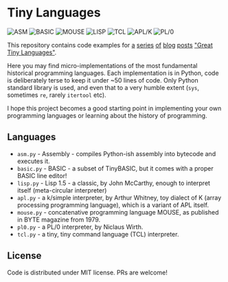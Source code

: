# Tiny Languages

![ASM](https://img.shields.io/badge/ASM-38_LOC-green)
![BASIC](https://img.shields.io/badge/BASIC-50_LOC-green)
![MOUSE](https://img.shields.io/badge/MOUSE-50_LOC-green)
![LISP](https://img.shields.io/badge/LISP-39_LOC-green)
![TCL](https://img.shields.io/badge/TCL-48_LOC-green)
![APL/K](https://img.shields.io/badge/APL/K-45_LOC-green)
![PL/0](https://img.shields.io/badge/PL/0-50_LOC-green)

This repository contains code examples for [a](https://zserge.com/posts/langs-asm) [series](https://zserge.com/posts/langs-basic) [of](https://zserge.com/posts/langs-mouse) [blog](https://zserge.com/posts/langs-lisp) [posts](https://zserge.com/posts/langs-apl) ["Great Tiny Languages"](https://zserge.com/posts/langs-pl0/).

Here you may find micro-implementations of the most fundamental historical programming languages. Each implementation is in Python, code is deliberately terse to keep it under ~50 lines of code. Only Python standard library is used, and even that to a very humble extent (`sys`, sometimes `re`, rarely `itertool` etc).

I hope this project becomes a good starting point in implementing your own programming languages or learning about the history of programming.

## Languages

* `asm.py` - Assembly - compiles Python-ish assembly into bytecode and executes it.
* `basic.py` - BASIC - a subset of TinyBASIC, but it comes with a proper BASIC line editor!
* `lisp.py` - Lisp 1.5 - a classic, by John McCarthy, enough to interpret itself (meta-circular interpreter)
* `apl.py` - a k/simple interpreter, by Arthur Whitney, toy dialect of K (array processing programming language), which is a variant of APL itself.
* `mouse.py` - concatenative programming language MOUSE, as published in BYTE magazine from 1979.
* `pl0.py` - a PL/0 interpreter, by Niclaus Wirth.
* `tcl.py` - a tiny, tiny command language (TCL) interpreter.

## License

Code is distributed under MIT license. PRs are welcome!

